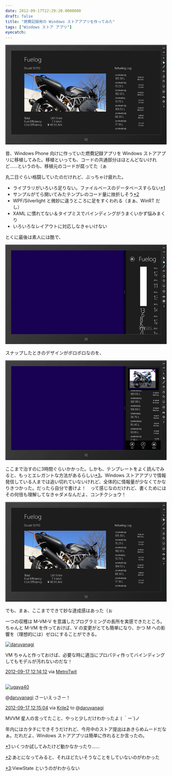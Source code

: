 ```yaml
---
date: 2012-09-17T22:29:20.0000000
draft: false
title: "燃費記録用の Windows ストアアプリを作ってみた"
tags: ["Windows ストア アプリ"]
eyecatch: 
---
```

<p><img src="20120917215840.png" alt="f:id:daruyanagi:20120917215840p:plain" title="f:id:daruyanagi:20120917215840p:plain" class="hatena-fotolife"></p><p>昔、Windows Phone 向けに作っていた燃費記録アプリを Windows ストアアプリに移植してみた。移植といっても、コードの共通部分はほとんどないけれど……というのも、移植元のコードが腐ってた（ぁ</p><p>丸二日ぐらい格闘していたのだけれど、ぶっちゃけ疲れた。</p>

<ul>
<li>ライブラリがいろいろ足りない。ファイルベースのデータベースすらない<a href="#f1" name="fn1" title="いくつか試してみたけど動かなかったり……">*1</a></li>
<li>サンプルがてら開いてみたテンプレのコード量に挫折しそう<a href="#f2" name="fn2" title="あとになってみると、それほどたいそうなことをしていないのがわかった">*2</a></li>
<li>WPF/Silverlight と微妙に違うところに足をすくわれる（まぁ、WinRT だし）</li>
<li>XAML に慣れてない＆タイプミスでバインディングがうまくいかず悩みまくり</li>
<li>いろいろなレイアウトに対応しなきゃいけない</li>
</ul><p>とくに最後は素人には酷で、</p><p><img src="20120917220217.png" alt="f:id:daruyanagi:20120917220217p:plain" title="f:id:daruyanagi:20120917220217p:plain" class="hatena-fotolife"></p><p>スナップしたときのデザインがボロボロなのを、</p><p><img src="20120917220222.png" alt="f:id:daruyanagi:20120917220222p:plain" title="f:id:daruyanagi:20120917220222p:plain" class="hatena-fotolife"></p><p>ここまで治すのに3時間ぐらいかかった。しかも、テンプレートをよく読んでみると、もっとエレガントな方法があるらしい<a href="#f3" name="fn3" title="ViewState というのがわからない">*3</a>。Windows ストアアプリで情報発信している人までは追い切れていないけれど、全体的に情報量が少なくてかなりきつかった。だったら自分で書けよ！　って感じなのだけれど、書くためにはその何倍も理解してなきゃダメなんだよ、コンチクショウ！</p><p><img src="20120917222754.png" alt="f:id:daruyanagi:20120917222754p:plain" title="f:id:daruyanagi:20120917222754p:plain" class="hatena-fotolife"></p><p>でも、まぁ、ここまでできて妙な達成感はあった（ぉ</p><p>一つの収穫は M-VM-V を意識したプログラミングの長所を実感できたところ。ちゃんと M-VM を作っておけば、V の変更がとても簡単になり、かつ M への影響を（理想的には）ゼロにすることができる。</p><p><div class="twitter-detail twitter-detail-left"><div class="twitter-detail-user"><a class="twitter-user-screen-name" href="http://twitter.com/daruyanagi"><img src="http://a0.twimg.com/profile_images/2605393123/l1prcrlo9y1oqshk9ktd_normal.jpeg" alt="daruyanagi" height="48" width="48"></a></div><div class="twitter-detail-tweet"><p class="twitter-detail-text">      VM ちゃんと作っておけば、必要な時に適当にプロパティ作ってバインディングしてもモデルが汚れないのだな！</p><p class="twitter-detail-info"><a href="http://twitter.com/daruyanagi/status/247533888572911616" class="twitter-detail-info-permalink"><span class="twitter-detail-info-date">2012-09-17</span> <span class="twitter-detail-info-time">12:14:12</span></a> <span class="twitter-detail-info-source">via <a href="http://www.metrotwit.com/" rel="nofollow">MetroTwit</a></span></p></div></div><br />
<div class="twitter-detail twitter-detail-left"><div class="twitter-detail-user"><a class="twitter-user-screen-name" href="http://twitter.com/ugaya40"><img src="http://a0.twimg.com/profile_images/2583339428/65e01d13-db8f-41f3-b27d-6d3e2e14f0df_normal.png" alt="ugaya40" height="48" width="48"></a></div><div class="twitter-detail-tweet"><p class="twitter-detail-text">      @<a class="twitter-user-screen-name" href="http://twitter.com/daruyanagi" target="_top">daruyanagi</a> さーいえっさー！</p><p class="twitter-detail-info"><a href="http://twitter.com/ugaya40/status/247534106848673792" class="twitter-detail-info-permalink"><span class="twitter-detail-info-date">2012-09-17</span> <span class="twitter-detail-info-time">12:15:04</span></a> <span class="twitter-detail-info-source">via <a href="http://krile2.starwing.net/" rel="nofollow">Krile2</a></span> to @<a href="http://twitter.com/daruyanagi/status/247533888572911616"  class="twitter-user-screen-name">daruyanagi</a></p></div></div></p><p>MVVM 星人の言ってたこと、やっと少しだけわかったよ ( ｀ー´)ノ</p><p>年内にはカタチにできそうだけれど、今月中のストア提出はあきらめムードだなぁ。だれだよ、Windows ストアアプリは簡単に作れるとか言ったの。</p>
<div class="footnote">
<p class="footnote"><a href="#fn1" name="f1" class="footnote-number">*1</a><span class="footnote-delimiter">:</span><span class="footnote-text">いくつか試してみたけど動かなかったり……</span></p>
<p class="footnote"><a href="#fn2" name="f2" class="footnote-number">*2</a><span class="footnote-delimiter">:</span><span class="footnote-text">あとになってみると、それほどたいそうなことをしていないのがわかった</span></p>
<p class="footnote"><a href="#fn3" name="f3" class="footnote-number">*3</a><span class="footnote-delimiter">:</span><span class="footnote-text">ViewState というのがわからない</span></p>
</div>